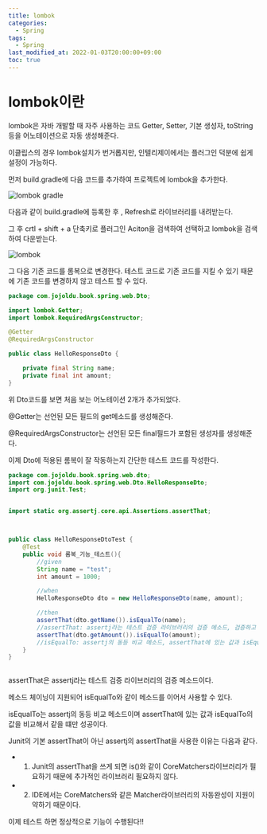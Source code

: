 ```yaml
---
title: lombok
categories: 
  - Spring
tags:
  - Spring
last_modified_at: 2022-01-03T20:00:00+09:00
toc: true
---
```


# lombok이란
lombok은 자바 개발할 때 자주 사용하는 코드 Getter, Setter, 기본 생성자, toString등을 어노테이션으로 자동 생성해준다.

이클립스의 경우 lombok설치가 번거롭지만, 인텔리제이에서는 플러그인 덕분에 쉽게 설정이 가능하다.


먼저 build.gradle에 다음 코드를 추가하여 프로젝트에 lombok을 추가한다.

![lombok gradle](https://user-images.githubusercontent.com/58400107/147916795-26c37614-c4f0-4c52-ae03-98596775e94f.PNG)


다음과 같이 build.gradle에 등록한 후 , Refresh로 라이브러리를 내려받는다.



그 후 crtl + shift + a 단축키로 플러그인 Aciton을 검색하여 선택하고 lombok을 검색하여 다운받는다.

![lombok](https://user-images.githubusercontent.com/58400107/147916878-f8db7d93-9683-4e24-bac6-7ff71ac0b6db.PNG)


그 다음 기존 코드를 롬복으로 변경한다.
테스트 코드로 기존 코드를 지킬 수 있기 때문에 기존 코드를 변경하지 않고 테스트 할 수 있다.

```java
package com.jojoldu.book.spring.web.Dto;

import lombok.Getter;
import lombok.RequiredArgsConstructor;

@Getter 
@RequiredArgsConstructor 

public class HelloResponseDto {

    private final String name;
    private final int amount;
}
```



위 Dto코드를 보면 처음 보는 어노테이션 2개가 추가되었다.

@Getter는 선언된 모든 필드의 get메소드를 생성해준다.


@RequiredArgsConstructor는 선언된 모든 final필드가 포함된 생성자를 생성해준다.


이제 Dto에 적용된 롬복이 잘 작동하는지 간단한 테스트 코드를 작성한다.


```java
package com.jojoldu.book.spring.web.dto;
import com.jojoldu.book.spring.web.Dto.HelloResponseDto;
import org.junit.Test;


import static org.assertj.core.api.Assertions.assertThat;



public class HelloResponseDtoTest {
    @Test
    public void 롬복_기능_테스트(){
        //given
        String name = "test";
        int amount = 1000;

        //when
        HelloResponseDto dto = new HelloResponseDto(name, amount);

        //then
        assertThat(dto.getName()).isEqualTo(name);
        //assertThat: assertj라는 테스트 검증 라이브러리의 검증 메소드, 검증하고 싶은 대상을 메소드 인자로 받음
        assertThat(dto.getAmount()).isEqualTo(amount);
        //isEqualTo: assertj의 동등 비교 메소드, assertThat에 있는 값과 isEqualTo의 값을 비교해서 같을때만 성공
    }
}



```

assertThat은 assertj라는 테스트 검증 라이브러리의 검증 메소드이다.


메소드 체이닝이 지원되어 isEqualTo와 같이 메소드를 이어서 사용할 수 있다.


isEqualTo는 assertj의 동등 비교 메소드이며 assertThat에 있는 값과 isEqualTo의 값을 비교해서 같을 떄만 성공이다.



Junit의 기본 assertThat이 아닌 assertj의 assertThat을 사용한 이유는 다음과 같다.

- 1. Junit의 assertThat을 쓰게 되면 is()와 같이 CoreMatchers라이브러리가 필요하기 때문에 추가적인 라이브러리 필요하지 않다.


- 2. IDE에서는 CoreMatchers와 같은 Matcher라이브러리의 자동완성이 지원이 약하기 때문이다.


이제 테스트 하면 정상적으로 기능이 수행된다!!

